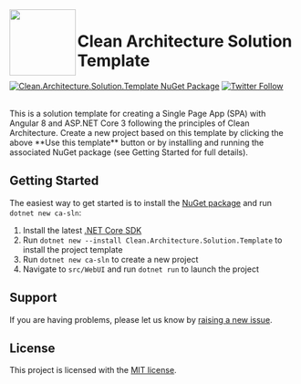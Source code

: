  <img align="left" width="116" height="116" src="https://raw.githubusercontent.com/JasonGT/CleanArchitecture/master/.github/icon.png" />
 
 # Clean Architecture Solution Template
[![Clean.Architecture.Solution.Template NuGet Package](https://img.shields.io/badge/nuget-1.0.1-blue)](https://www.nuget.org/packages/Clean.Architecture.Solution.Template)
[![Twitter Follow](https://img.shields.io/twitter/follow/jasongtau.svg?style=social&label=Follow)](https://twitter.com/jasongtau)

<br/>
This is a solution template for creating a Single Page App (SPA) with Angular 8 and ASP.NET Core 3 following the principles of Clean Architecture. Create a new project based on this template by clicking the above **Use this template** button or by installing and running the associated NuGet package (see Getting Started for full details). 
<br/>

## Getting Started

The easiest way to get started is to install the [NuGet package](https://www.nuget.org/packages/Clean.Architecture.Solution.Template) and run `dotnet new ca-sln`:

1. Install the latest [.NET Core SDK](https://dotnet.microsoft.com/download)
2. Run `dotnet new --install Clean.Architecture.Solution.Template` to install the project template
3. Run `dotnet new ca-sln` to create a new project
4. Navigate to `src/WebUI` and run `dotnet run` to launch the project

## Support

If you are having problems, please let us know by [raising a new issue](https://github.com/JasonGT/CleanArchitecture/issues/new/choose).

## License

This project is licensed with the [MIT license](LICENSE).
